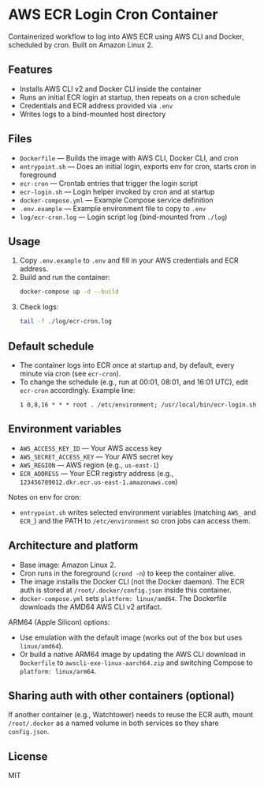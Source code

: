 # AWS ECR Login Cron Container

Containerized workflow to log into AWS ECR using AWS CLI and Docker, scheduled by cron. Built on Amazon Linux 2.

## Features
- Installs AWS CLI v2 and Docker CLI inside the container
- Runs an initial ECR login at startup, then repeats on a cron schedule
- Credentials and ECR address provided via `.env`
- Writes logs to a bind-mounted host directory

## Files
- `Dockerfile` — Builds the image with AWS CLI, Docker CLI, and cron
- `entrypoint.sh` — Does an initial login, exports env for cron, starts cron in foreground
- `ecr-cron` — Crontab entries that trigger the login script
- `ecr-login.sh` — Login helper invoked by cron and at startup
- `docker-compose.yml` — Example Compose service definition
- `.env.example` — Example environment file to copy to `.env`
- `log/ecr-cron.log` — Login script log (bind-mounted from `./log`)

## Usage
1. Copy `.env.example` to `.env` and fill in your AWS credentials and ECR address.
2. Build and run the container:
   ```sh
   docker-compose up -d --build
   ```
3. Check logs:
   ```sh
   tail -f ./log/ecr-cron.log
   ```

## Default schedule
- The container logs into ECR once at startup and, by default, every minute via cron (see `ecr-cron`).
- To change the schedule (e.g., run at 00:01, 08:01, and 16:01 UTC), edit `ecr-cron` accordingly. Example line:
  ```cron
  1 0,8,16 * * * root . /etc/environment; /usr/local/bin/ecr-login.sh
  ```

## Environment variables
- `AWS_ACCESS_KEY_ID` — Your AWS access key
- `AWS_SECRET_ACCESS_KEY` — Your AWS secret key
- `AWS_REGION` — AWS region (e.g., `us-east-1`)
- `ECR_ADDRESS` — Your ECR registry address (e.g., `123456789012.dkr.ecr.us-east-1.amazonaws.com`)

Notes on env for cron:
- `entrypoint.sh` writes selected environment variables (matching `AWS_` and `ECR_`) and the PATH to `/etc/environment` so cron jobs can access them.

## Architecture and platform
- Base image: Amazon Linux 2.
- Cron runs in the foreground (`crond -n`) to keep the container alive.
- The image installs the Docker CLI (not the Docker daemon). The ECR auth is stored at `/root/.docker/config.json` inside this container.
- `docker-compose.yml` sets `platform: linux/amd64`. The Dockerfile downloads the AMD64 AWS CLI v2 artifact.

ARM64 (Apple Silicon) options:
- Use emulation with the default image (works out of the box but uses `linux/amd64`).
- Or build a native ARM64 image by updating the AWS CLI download in `Dockerfile` to `awscli-exe-linux-aarch64.zip` and switching Compose to `platform: linux/arm64`.

## Sharing auth with other containers (optional)
If another container (e.g., Watchtower) needs to reuse the ECR auth, mount `/root/.docker` as a named volume in both services so they share `config.json`.

## License
MIT
